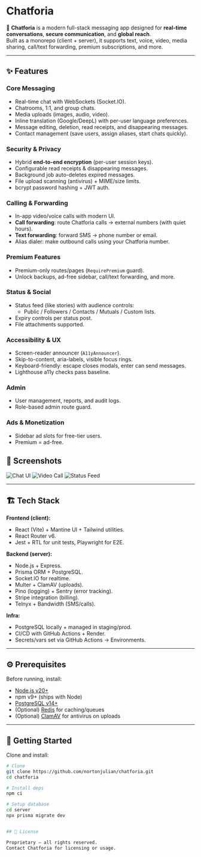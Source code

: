# Chatforia

🚀 **Chatforia** is a modern full-stack messaging app designed for **real-time conversations**, **secure communication**, and **global reach**.  
Built as a monorepo (client + server), it supports text, voice, video, media sharing, call/text forwarding, premium subscriptions, and more.

---

## ✨ Features

### Core Messaging
- Real-time chat with WebSockets (Socket.IO).
- Chatrooms, 1:1, and group chats.
- Media uploads (images, audio, video).
- Inline translation (Google/DeepL) with per-user language preferences.
- Message editing, deletion, read receipts, and disappearing messages.
- Contact management (save users, assign aliases, start chats quickly).

### Security & Privacy
- Hybrid **end-to-end encryption** (per-user session keys).
- Configurable read receipts & disappearing messages.
- Background job auto-deletes expired messages.
- File upload scanning (antivirus) + MIME/size limits.
- bcrypt password hashing + JWT auth.

### Calling & Forwarding
- In-app video/voice calls with modern UI.
- **Call forwarding**: route Chatforia calls → external numbers (with quiet hours).
- **Text forwarding**: forward SMS → phone number or email.
- Alias dialer: make outbound calls using your Chatforia number.

### Premium Features
- Premium-only routes/pages (`RequirePremium` guard).
- Unlock backups, ad-free sidebar, call/text forwarding, and more.

### Status & Social
- Status feed (like stories) with audience controls:
  - Public / Followers / Contacts / Mutuals / Custom lists.
- Expiry controls per status post.
- File attachments supported.

### Accessibility & UX
- Screen-reader announcer (`A11yAnnouncer`).
- Skip-to-content, aria-labels, visible focus rings.
- Keyboard-friendly: escape closes modals, enter can send messages.
- Lighthouse a11y checks pass baseline.

### Admin
- User management, reports, and audit logs.
- Role-based admin route guard.

### Ads & Monetization
- Sidebar ad slots for free-tier users.
- Premium = ad-free.

## 📸 Screenshots

![Chat UI](docs/images/chat.png)
![Video Call](docs/images/call.png)
![Status Feed](docs/images/status.png)

---

## 🏗️ Tech Stack

**Frontend (client):**
- React (Vite) + Mantine UI + Tailwind utilities.
- React Router v6.
- Jest + RTL for unit tests, Playwright for E2E.

**Backend (server):**
- Node.js + Express.
- Prisma ORM + PostgreSQL.
- Socket.IO for realtime.
- Multer + ClamAV (uploads).
- Pino (logging) + Sentry (error tracking).
- Stripe integration (billing).
- Telnyx + Bandwidth (SMS/calls).

**Infra:**
- PostgreSQL locally + managed in staging/prod.
- CI/CD with GitHub Actions + Render.
- Secrets/vars set via GitHub Actions → Environments.

---

## ⚙️ Prerequisites

Before running, install:

- [Node.js v20+](https://nodejs.org/)
- npm v9+ (ships with Node)
- [PostgreSQL v14+](https://www.postgresql.org/)
- (Optional) [Redis](https://redis.io/) for caching/queues
- (Optional) [ClamAV](https://www.clamav.net/) for antivirus on uploads

---

## 🚀 Getting Started

Clone and install:

```bash
# Clone
git clone https://github.com/nortonjulian/chatforia.git
cd chatforia

# Install deps
npm ci

# Setup database
cd server
npx prisma migrate dev


## 📜 License

Proprietary – all rights reserved.  
Contact Chatforia for licensing or usage.
